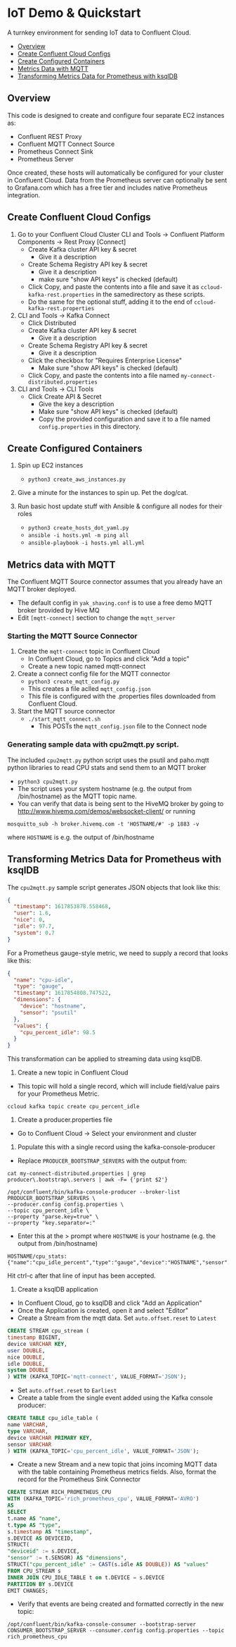 # IoT  Demo & Quickstart 
A turnkey environment for sending IoT data to Confluent Cloud.
- [Overview](https://github.com/berthayes/iot/#Overview)
- [Create Confluent Cloud Configs](https://github.com/berthayes/iot/#Create-Confluent-Cloud-Configs)
- [Create Configured Containers](https://github.com/berthayes/iot/#Create-Configured-Containers)
- [Metrics Data with MQTT](https://github.com/berthayes/iot/#metrics-data-with-mqtt)
- [Transforming Metrics Data for Prometheus with ksqlDB](https://github.com/berthayes/iot/#Transforming-Metrics-Data-for-Prometheus-with-ksqlDB)

## Overview
This code is designed to create and configure four separate EC2 instances as:
  - Confluent REST Proxy
  - Confluent MQTT Connect Source
  - Prometheus Connect Sink
  - Prometheus Server

Once created, these hosts will automatically be configured for your cluster in Confluent Cloud.  Data from the Prometheus server can optionally be sent to Grafana.com which has a free tier and includes native Prometheus integration.

## Create Confluent Cloud Configs
1. Go to your Confluent Cloud Cluster
    CLI and Tools -> Confluent Platform Components -> Rest Proxy [Connect]
    - Create Kafka cluster API key & secret
      - Give it a description
    - Create Schema Registry API key & secret
      - Give it a description
      - make sure "show API keys" is checked (default)
    - Click Copy, and paste the contents into a file and save it as ```ccloud-kafka-rest.properties``` in the samedirectory as these scripts.
    - Do the same for the optional stuff, adding it to the end of ```ccloud-kafka-rest.properties```
1. CLI and Tools -> Kafka Connect
    - Click Distributed
    - Create Kafka cluster API key & secret
      - Give it a description
    - Create Schema Registry API key & secret
      - Give it a description
    - Click the checkbox for "Requires Enterprise License"
      - Make sure "show API keys" is checked (default)
    - Click Copy, and paste the contents into a file named ```my-connect-distributed.properties```
1. CLI and Tools -> CLI Tools
    - Click Create API & Secret
      - Give the key a description
      - Make sure "show API keys" is checked (default)
      - Copy the provided configuration and save it to a file named ```config.properties``` in this directory.

## Create Configured Containers
1. Spin up EC2 instances
    - ```python3 create_aws_instances.py```
1. Give a minute for the instances to spin up.  Pet the dog/cat.

1. Run basic host update stuff with Ansible & configure all nodes for their roles
    - ```python3 create_hosts_dot_yaml.py```
    - ```ansible -i hosts.yml -m ping all```
    - ```ansible-playbook -i hosts.yml all.yml```


## Metrics data with MQTT
The Confluent MQTT Source connector assumes that you already have an MQTT broker deployed.
 - The default config in ```yak_shaving.conf``` is to use a free demo MQTT broker brovided by Hive MQ
  - Edit ```[mqtt-connect]``` section to change the ```mqtt_server```
  
### Starting the MQTT Source Connector
1. Create the ```mqtt-connect``` topic in Confluent Cloud
    - In Confluent Cloud, go to Topics and click "Add a topic"
    - Create a new topic named mqtt-connect
1. Create a connect config file for the MQTT connector
    - ```python3 create_mqtt_config.py```
    - This creates a file aclled ```mqtt_config.json```
    - This file is configured with the .properties files downloaded from Confluent Cloud.
1. Start the MQTT source connector
    - ```./start_mqtt_connect.sh```
      - This POSTs the ```mqtt_config.json``` file to the Connect node
### Generating sample data with cpu2mqtt.py  script.

The included ```cpu2mqtt.py``` python script uses the psutil and paho.mqtt python libraries to read CPU stats and send them to an MQTT broker
  - ```python3 cpu2mqtt.py```
  - The script uses your system hostname (e.g. the output from /bin/hostname) as the MQTT topic name.
  - You can verify that data is being sent to the HiveMQ broker by going to http://www.hivemq.com/demos/websocket-client/
        or running
  ```
  mosquitto_sub -h broker.hivemq.com -t 'HOSTNAME/#' -p 1883 -v
  ```
  where ```HOSTNAME``` is e.g. the output of /bin/hostname


## Transforming Metrics Data for Prometheus with ksqlDB
The ```cpu2mqtt.py``` sample script generates JSON objects that look like this:
```JSON
{
  "timestamp": 1617853878.558468,
  "user": 1.6,
  "nice": 0,
  "idle": 97.7,
  "system": 0.7
}
```
For a Prometheus gauge-style metric, we need to supply a record that looks like this:
```JSON
{
  "name": "cpu-idle",
  "type": "gauge",
  "timestamp": 1617854808.747522,
  "dimensions": {
    "device": "hostname",
    "sensor": "psutil"
  },
  "values": {
    "cpu_percent_idle": 98.5
  }
}
```
This transformation can be applied to streaming data using ksqlDB.

1. Create a new topic in Confluent Cloud
  - This topic will hold a single record, which will include field/value pairs for your Prometheus Metric.

  ```
  ccloud kafka topic create cpu_percent_idle
  ```
1. Create a producer.properties file
  - Go to Confluent Cloud -> Select your environment and cluster 
1. Populate this with a single record using the kafka-console-producer
  - Replace ```PRODUCER_BOOTSTRAP_SERVERS``` with the output from:
  ```
  cat my-connect-distributed.properties | grep producer\.bootstrap\.servers | awk -F= {'print $2'}
  ```
```
/opt/confluent/bin/kafka-console-producer --broker-list PRODUCER_BOOTSTRAP_SERVERS \
--producer.config config.properties \
--topic cpu_percent_idle \
--property "parse.key=true" \
--property "key.separator=:"
```
 - Enter this at the > prompt where ```HOSTNAME``` is your hostname (e.g. the output from /bin/hostname)
 ```
HOSTNAME/cpu_stats:{"name":"cpu_idle_percent","type":"gauge","device":"HOSTNAME","sensor":"psutil"}
```

Hit ctrl-c after that line of input has been accepted.

1. Create a ksqlDB application
  - In Confluent Cloud, go to ksqlDB and click "Add an Application"
  - Once the Application is created, open it and select "Editor"
  - Create a Stream from the mqtt data.  Set ```auto.offset.reset``` to ```Latest```
  ```SQL
  CREATE STREAM cpu_stream (
timestamp BIGINT,
device VARCHAR KEY,
user DOUBLE,
nice DOUBLE,
idle DOUBLE,
system DOUBLE
) WITH (KAFKA_TOPIC='mqtt-connect', VALUE_FORMAT='JSON');
```

- Set ```auto.offset.reset``` to ```Earliest```
- Create a table from the single event added using the Kafka console producer:
```SQL
CREATE TABLE cpu_idle_table (
name VARCHAR,
type VARCHAR,
device VARCHAR PRIMARY KEY,
sensor VARCHAR
) WITH (KAFKA_TOPIC='cpu_percent_idle', VALUE_FORMAT='JSON');
```
- Create a new Stream and a new topic that joins incoming MQTT data with the table containing Prometheus metrics fields.  Also, format the record for the Prometheus Sink Connector
```SQL
CREATE STREAM RICH_PROMETHEUS_CPU
WITH (KAFKA_TOPIC='rich_prometheus_cpu', VALUE_FORMAT='AVRO')
AS
SELECT
t.name AS "name",
t.type AS "type",
s.timestamp AS "timestamp",
s.DEVICE AS DEVICEID,
STRUCT(
"deviceid" := s.DEVICE,
"sensor" := t.SENSOR) AS "dimensions",
STRUCT("cpu_percent_idle" := CAST(s.idle AS DOUBLE)) AS "values"
FROM CPU_STREAM s
INNER JOIN CPU_IDLE_TABLE t on t.DEVICE = s.DEVICE
PARTITION BY s.DEVICE
EMIT CHANGES;
```
- Verify that events are being created and formatted correctly in the new topic:
```
/opt/confluent/bin/kafka-console-consumer --bootstrap-server CONSUMER_BOOTSTRAP_SERVER --consumer.config config.properties --topic rich_prometheus_cpu
```
